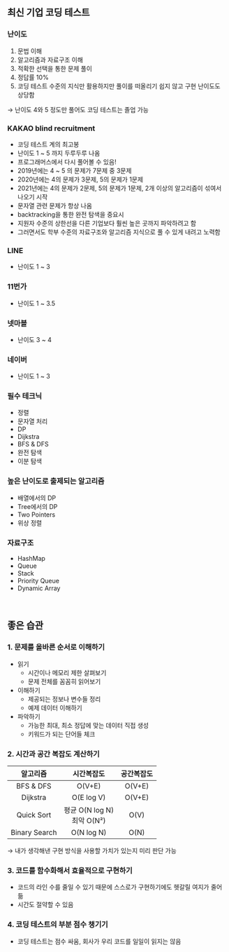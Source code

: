 ## 최신 기업 코딩 테스트

### 난이도

1. 문법 이해
2. 알고리즘과 자료구조 이해
3. 적확한 선택을 통한 문제 풀이
4. 정답률 10%
5. 코딩 테스트 수준의 지식만 활용하지만 풀이를 떠올리기 쉽지 않고 구현 난이도도 상당함

→ 난이도 4와 5 정도만 풀어도 코딩 테스트는 졸업 가능

### KAKAO blind recruitment

- 코딩 테스트 계의 최고봉
- 난이도 1 ~ 5 까지 두루두루 나옴
- 프로그래머스에서 다시 풀어볼 수 있음!
- 2019년에는 4 ~ 5 의 문제가 7문제 중 3문제
- 2020년에는 4의 문제가 3문제, 5의 문제가 1문제
- 2021년에는 4의 문제가 2문제, 5의 문제가 1문제, 2개 이상의 알고리즘이 섞여서 나오기 시작
- 문자열 관련 문제가 항상 나옴
- backtracking을 통한 완전 탐색을 중요시
- 지원자 수준의 상한선을 다른 기업보다 훨씬 높은 곳까지 파악하려고 함
- 그러면서도 학부 수준의 자료구조와 알고리즘 지식으로 풀 수 있게 내려고 노력함

### LINE

- 난이도 1 ~ 3

### 11번가

- 난이도 1 ~ 3.5

### 넷마블

- 난이도 3 ~ 4

### 네이버

- 난이도 1 ~ 3

### 필수 테크닉

- 정렬
- 문자열 처리
- DP
- Dijkstra
- BFS & DFS
- 완전 탐색
- 이분 탐색

### 높은 난이도로 출제되는 알고리즘

- 배열에서의 DP
- Tree에서의 DP
- Two Pointers
- 위상 정렬

### 자료구조

- HashMap
- Queue
- Stack
- Priority Queue
- Dynamic Array

<br>

## 좋은 습관

### 1. 문제를 올바른 순서로 이해하기

- 읽기
  - 시간이나 메모리 제한 살펴보기
  - 문제 전체를 꼼꼼히 읽어보기
- 이해하기
  - 제공되는 정보나 변수들 정리
  - 예제 데이터 이해하기
- 파악하기
  - 가능한 최대, 최소 정답에 맞는 데이터 직접 생성
  - 키워드가 되는 단어들 체크

### 2. 시간과 공간 복잡도 계산하기

|   알고리즘    |          시간복잡도           | 공간복잡도 |
| :-----------: | :---------------------------: | :--------: |
|   BFS & DFS   |            O(V+E)             |   O(V+E)   |
|   Dijkstra    |          O(E log V)           |   O(V+E)   |
|  Quick Sort   | 평균 O(N log N)<br>최악 O(N²) |    O(V)    |
| Binary Search |          O(N log N)           |    O(N)    |

→ 내가 생각해낸 구현 방식을 사용할 가치가 있는지 미리 판단 가능

### 3. 코드를 함수화해서 효율적으로 구현하기

- 코드의 라인 수를 줄일 수 있기 때문에 스스로가 구현하기에도 헷갈릴 여지가 줄어듦
- 시간도 절약할 수 있음

### 4. 코딩 테스트의 부분 점수 챙기기

- 코딩 테스트는 점수 싸움, 회사가 우리 코드를 일일이 읽지는 않음
